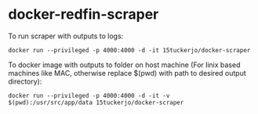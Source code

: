 # docker-redfin-scraper

To run scraper with outputs to logs:

```docker run --privileged -p 4000:4000 -d -it 15tuckerjo/docker-scraper```

To docker image with outputs to folder on host machine (For linix based machines like MAC, otherwise replace $(pwd) with path to desired output directory):

```docker run --privileged -p 4000:4000 -d -it -v $(pwd):/usr/src/app/data 15tuckerjo/docker-scraper```
